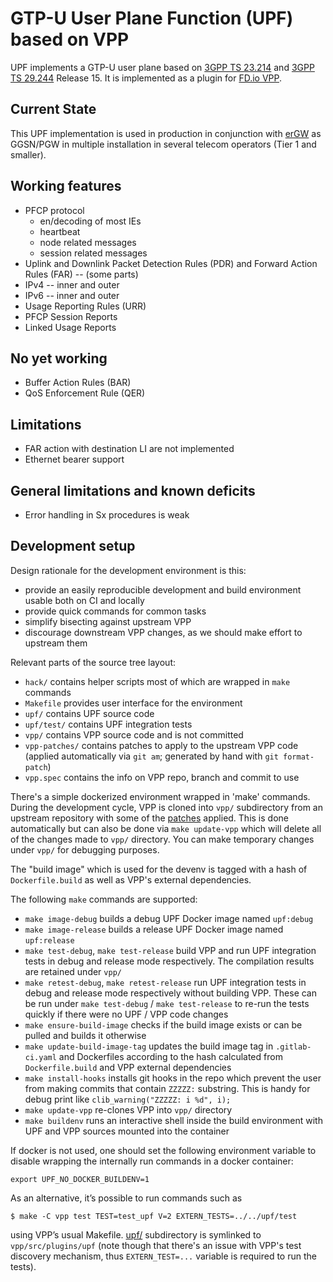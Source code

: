 GTP-U User Plane Function (UPF) based on VPP
============================================

UPF implements a GTP-U user plane based on [3GPP TS 23.214][TS23214]
and [3GPP TS 29.244][TS29244] Release 15. It is implemented as a plugin
for [FD.io VPP][VPP].


Current State
-------------

This UPF implementation is used in production in conjunction with [erGW][erGW] as
GGSN/PGW in multiple installation in several telecom operators (Tier 1 and smaller).

Working features
----------------

* PFCP protocol
  * en/decoding of most IEs
  * heartbeat
  * node related messages
  * session related messages
* Uplink and Downlink Packet Detection Rules (PDR) and
  Forward Action Rules (FAR) -- (some parts)
* IPv4 -- inner and outer
* IPv6 -- inner and outer
* Usage Reporting Rules (URR)
* PFCP Session Reports
* Linked Usage Reports

No yet working
--------------

* Buffer Action Rules (BAR)
* QoS Enforcement Rule (QER)

Limitations
-----------

* FAR action with destination LI are not implemented
* Ethernet bearer support

General limitations and known deficits
--------------------------------------

* Error handling in Sx procedures is weak

Development setup
-----------------

Design rationale for the development environment is this:

* provide an easily reproducible development and build environment
  usable both on CI and locally
* provide quick commands for common tasks
* simplify bisecting against upstream VPP
* discourage downstream VPP changes, as we should make effort to
  upstream them

Relevant parts of the source tree layout:
* `hack/` contains helper scripts most of which are wrapped in `make`
  commands
* `Makefile` provides user interface for the environment
* `upf/` contains UPF source code
* `upf/test/` contains UPF integration tests
* `vpp/` contains VPP source code and is not committed
* `vpp-patches/` contains patches to apply to the upstream VPP code
  (applied automatically via `git am`; generated by hand with `git
  format-patch`)
* `vpp.spec` contains the info on VPP repo, branch and commit to use

There's a simple dockerized environment wrapped in 'make'
commands. During the development cycle, VPP is cloned into `vpp/`
subdirectory from an upstream repository with some of the
[patches](vpp-patches/) applied. This is done automatically but can
also be done via `make update-vpp` which will delete all of the
changes made to `vpp/` directory. You can make temporary changes under
`vpp/` for debugging purposes.

The "build image" which is used for the devenv is tagged with a hash
of `Dockerfile.build` as well as VPP's external dependencies.

The following `make` commands are supported:

* `make image-debug` builds a debug UPF Docker image named `upf:debug`
* `make image-release` builds a release UPF Docker image named `upf:release`
* `make test-debug`, `make test-release` build VPP and run UPF
  integration tests in debug and release mode respectively. The
  compilation results are retained under `vpp/`
* `make retest-debug`, `make retest-release` run UPF integration tests
  in debug and release mode respectively without building VPP. These
  can be run under `make test-debug` / `make test-release` to re-run
  the tests quickly if there were no UPF / VPP code changes
* `make ensure-build-image` checks if the build image exists or can be
  pulled and builds it otherwise
* `make update-build-image-tag` updates the build image tag in
  `.gitlab-ci.yaml` and Dockerfiles according to the hash calculated
  from `Dockerfile.build` and VPP external dependencies
* `make install-hooks` installs git hooks in the repo which prevent
  the user from making commits that contain `ZZZZZ:` substring. This
  is handy for debug print like `clib_warning("ZZZZZ: i %d", i);`
* `make update-vpp` re-clones VPP into `vpp/` directory
* `make buildenv` runs an interactive shell inside the build
  environment with UPF and VPP sources mounted into the container

If docker is not used, one should set the following environment
variable to disable wrapping the internally run commands in a docker
container:

```
export UPF_NO_DOCKER_BUILDENV=1
```

As an alternative, it’s possible to run commands such as

```console
$ make -C vpp test TEST=test_upf V=2 EXTERN_TESTS=../../upf/test
```

using VPP’s usual Makefile. [upf/](upf/) subdirectory is symlinked to
`vpp/src/plugins/upf` (note though that there's an issue with VPP's
test discovery mechanism, thus `EXTERN_TEST=...` variable is required
to run the tests).

[VPP]: https://fd.io
[erGW]: https://github.com/travelping/ergw
[TS23214]: http://www.3gpp.org/ftp/Specs/html-info/23214.htm
[TS29244]: http://www.3gpp.org/ftp/Specs/html-info/29244.htm
